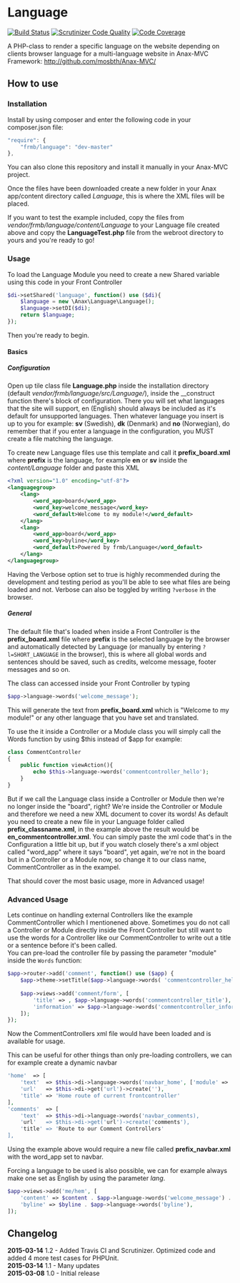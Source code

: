 # Language

[![Build Status](https://travis-ci.org/frmb14/Language.svg?branch=master)](https://travis-ci.org/frmb14/Language)
[![Scrutinizer Code Quality](https://scrutinizer-ci.com/g/frmb14/Language/badges/quality-score.png?b=master)](https://scrutinizer-ci.com/g/frmb14/Language/?branch=master)
[![Code Coverage](https://scrutinizer-ci.com/g/frmb14/Language/badges/coverage.png?b=master)](https://scrutinizer-ci.com/g/frmb14/Language/?branch=master)

A PHP-class to render a specific language on the website depending on clients browser language for a multi-language website in Anax-MVC Framework: http://github.com/mosbth/Anax-MVC/

## How to use

### Installation
Install by using composer and enter the following code in your composer.json file:
```javascript
"require": {
	"frmb/language": "dev-master"
},
```
You can also clone this repository and install it manually in your Anax-MVC project. 

Once the files have been downloaded create a new folder in your Anax app/content directory called *Language*, this is where the XML files will be placed.

If you want to test the example included, copy the files from *vendor/frmb/language/content/Language* to your Language file created above and copy the **LanguageTest.php** file from the webroot directory to yours and you're ready to go!

### Usage

To load the Language Module you need to create a new Shared variable using this code in your Front Controller
```php
$di->setShared('language', function() use ($di){
    $language = new \Anax\Language\Language();
	$language->setDI($di);
    return $language;
});
```

Then you're ready to begin.

#### Basics
##### Configuration
Open up tile class file **Language.php** inside the installation directory (default *vendor/frmb/language/src/Language/*), inside the __construct function there's block of configuration. There you will set what languages that the site will support, en (English) should always be included as it's default for unsupported languages. Then whatever language you insert is up to you for example: **sv** (Swedish), **dk** (Denmark) and **no** (Norwegian), do remember that if you enter a language in the configuration, you MUST create a file matching the language.

To create new Language files use this template and call it **prefix_board.xml** where **prefix** is the language, for example **en** or **sv** inside the *content/Language* folder and paste this XML
```xml
<?xml version="1.0" encoding="utf-8"?>
<languagegroup>
	<lang>
		<word_app>board</word_app>
		<word_key>welcome_message</word_key>
		<word_default>Welcome to my module!</word_default>
	</lang>
	<lang>
		<word_app>board</word_app>
		<word_key>byline</word_key>
		<word_default>Powered by frmb/Language</word_default>
	</lang>
</languagegroup>
```

Having the Verbose option set to true is highly recommended during the development and testing period as you'll be able to see what files are being loaded and not. Verbose can also be toggled by writing `?verbose` in the browser.

##### General

The default file that's loaded when inside a Front Controller is the **prefix_board.xml** file where **prefix** is the selected language by the browser and automatically detected by Language (or manually by entering `?l=SHORT_LANGUAGE` in the browser), this is where all global words and sentences should be saved, such as credits, welcome message, footer messages and so on.

The class can accessed inside your Front Controller by typing
```php
$app->language->words('welcome_message'); 
```
This will generate the text from **prefix_board.xml** which is "Welcome to my module!" or any other language that you have set and translated.

To use the it inside a Controller or a Module class you will simply call the Words function by using $this instead of $app for example:
```php
class CommentController
{
	public function viewAction(){
		echo $this->language->words('commentcontroller_hello'); 
	}
}
```
But if we call the Language class inside a Controller or Module then we're no longer inside the "board", right? 
We're inside the Controller or Module and therefore we need a new XML document to cover its words!
As default you need to create a new file in your Language folder called **prefix_classname.xml**, in the example above the result would be **en_commentcontroller.xml**. You can simply paste the xml code that's in the Configuration a little bit up, but if you watch closely there's a xml object called "word_app" where it says "board", yet again, we're not in the board but in a Controller or a Module now, so change it to our class name, CommentController as in the exampel.

That should cover the most basic usage, more in Advanced usage!

### Advanced Usage

Lets continue on handling external Controllers like the example CommentController which I mentionened above. Sometimes you do not call a Controller or Module directly inside the Front Controller but still want to use the words for a Controller like our CommentController to write out a title or a sentence before it's been called.  
You can pre-load the controller file by passing the parameter "module" inside the `Words` function:

```php
$app->router->add('comment', function() use ($app) {
	$app->theme->setTitle($app->language->words( 'commentcontroller_hello', ['module' => 'CommentController']) );
	
	$app->views->add('comment/form', [
        'title' => , $app->language->words('commentcontroller_title'),
        'information' => $app->language->words('commentcontroller_information'),
    ]);
});
```
Now the CommentControllers xml file would have been loaded and is available for usage.

This can be useful for other things than only pre-loading controllers, we can for example create a dynamic navbar
```php
'home'  => [
    'text'  => $this->di->language->words('navbar_home', ['module' => 'navbar']),
    'url'   => $this->di->get('url')->create(''),
    'title' => 'Home route of current frontcontroller'
],
'comments'  => [
    'text'  => $this->di->language->words('navbar_comments),
    'url'   => $this->di->get('url')->create('comments'),
    'title' => 'Route to our Comment Controllers'
],
```
Using the example above would require a new file called **prefix_navbar.xml** with the word_app set to navbar.

Forcing a language to be used is also possible, we can for example always make one set as English by using the parameter *lang*.

```php
$app->views->add('me/hem', [
	'content' => $content . $app->language->words('welcome_message') . '<br/>' . $app->language->words('welcome_message', ['lang' => 'en']),
	'byline' => $byline . $app->language->words('byline'),
]);
```

## Changelog
**2015-03-14** 1.2 - Added Travis CI and Scrutinizer. Optimized code and added 4 more test cases for PHPUnit.  
**2015-03-14** 1.1 - Many updates  
**2015-03-08** 1.0 - Initial release  
